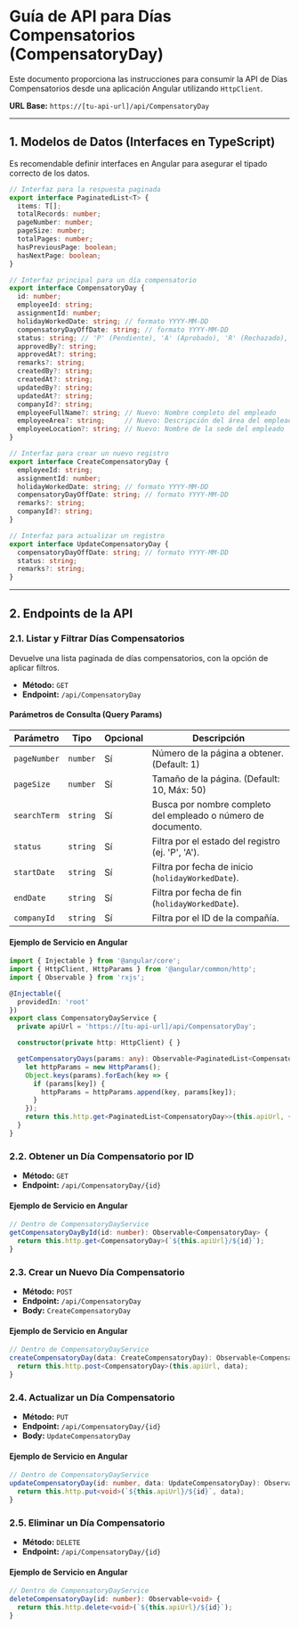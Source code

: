 # Guía de API para Días Compensatorios (CompensatoryDay)

Este documento proporciona las instrucciones para consumir la API de Días Compensatorios desde una aplicación Angular utilizando `HttpClient`.

**URL Base:** `https://[tu-api-url]/api/CompensatoryDay`


---

## 1. Modelos de Datos (Interfaces en TypeScript)

Es recomendable definir interfaces en Angular para asegurar el tipado correcto de los datos.

```typescript
// Interfaz para la respuesta paginada
export interface PaginatedList<T> {
  items: T[];
  totalRecords: number;
  pageNumber: number;
  pageSize: number;
  totalPages: number;
  hasPreviousPage: boolean;
  hasNextPage: boolean;
}

// Interfaz principal para un día compensatorio
export interface CompensatoryDay {
  id: number;
  employeeId: string;
  assignmentId: number;
  holidayWorkedDate: string; // formato YYYY-MM-DD
  compensatoryDayOffDate: string; // formato YYYY-MM-DD
  status: string; // 'P' (Pendiente), 'A' (Aprobado), 'R' (Rechazado), etc.
  approvedBy?: string;
  approvedAt?: string;
  remarks?: string;
  createdBy?: string;
  createdAt?: string;
  updatedBy?: string;
  updatedAt?: string;
  companyId?: string;
  employeeFullName?: string; // Nuevo: Nombre completo del empleado
  employeeArea?: string;     // Nuevo: Descripción del área del empleado
  employeeLocation?: string; // Nuevo: Nombre de la sede del empleado
}

// Interfaz para crear un nuevo registro
export interface CreateCompensatoryDay {
  employeeId: string;
  assignmentId: number;
  holidayWorkedDate: string; // formato YYYY-MM-DD
  compensatoryDayOffDate: string; // formato YYYY-MM-DD
  remarks?: string;
  companyId?: string;
}

// Interfaz para actualizar un registro
export interface UpdateCompensatoryDay {
  compensatoryDayOffDate: string; // formato YYYY-MM-DD
  status: string;
  remarks?: string;
}
```

---

## 2. Endpoints de la API

### 2.1. Listar y Filtrar Días Compensatorios

Devuelve una lista paginada de días compensatorios, con la opción de aplicar filtros.

- **Método:** `GET`
- **Endpoint:** `/api/CompensatoryDay`

#### Parámetros de Consulta (Query Params)

| Parámetro     | Tipo     | Opcional | Descripción                                                              |
|---------------|----------|----------|--------------------------------------------------------------------------|
| `pageNumber`  | `number` | Sí       | Número de la página a obtener. (Default: 1)                              |
| `pageSize`    | `number` | Sí       | Tamaño de la página. (Default: 10, Máx: 50)                              |
| `searchTerm`  | `string` | Sí       | Busca por nombre completo del empleado o número de documento.            |
| `status`      | `string` | Sí       | Filtra por el estado del registro (ej. 'P', 'A').                        |
| `startDate`   | `string` | Sí       | Filtra por fecha de inicio (`holidayWorkedDate`).                        |
| `endDate`     | `string` | Sí       | Filtra por fecha de fin (`holidayWorkedDate`).                           |
| `companyId`   | `string` | Sí       | Filtra por el ID de la compañía.                                         |

#### Ejemplo de Servicio en Angular

```typescript
import { Injectable } from '@angular/core';
import { HttpClient, HttpParams } from '@angular/common/http';
import { Observable } from 'rxjs';

@Injectable({
  providedIn: 'root'
})
export class CompensatoryDayService {
  private apiUrl = 'https://[tu-api-url]/api/CompensatoryDay';

  constructor(private http: HttpClient) { }

  getCompensatoryDays(params: any): Observable<PaginatedList<CompensatoryDay>> {
    let httpParams = new HttpParams();
    Object.keys(params).forEach(key => {
      if (params[key]) {
        httpParams = httpParams.append(key, params[key]);
      }
    });
    return this.http.get<PaginatedList<CompensatoryDay>>(this.apiUrl, { params: httpParams });
  }
}
```

### 2.2. Obtener un Día Compensatorio por ID

- **Método:** `GET`
- **Endpoint:** `/api/CompensatoryDay/{id}`

#### Ejemplo de Servicio en Angular

```typescript
// Dentro de CompensatoryDayService
getCompensatoryDayById(id: number): Observable<CompensatoryDay> {
  return this.http.get<CompensatoryDay>(`${this.apiUrl}/${id}`);
}
```

### 2.3. Crear un Nuevo Día Compensatorio

- **Método:** `POST`
- **Endpoint:** `/api/CompensatoryDay`
- **Body:** `CreateCompensatoryDay`

#### Ejemplo de Servicio en Angular

```typescript
// Dentro de CompensatoryDayService
createCompensatoryDay(data: CreateCompensatoryDay): Observable<CompensatoryDay> {
  return this.http.post<CompensatoryDay>(this.apiUrl, data);
}
```

### 2.4. Actualizar un Día Compensatorio

- **Método:** `PUT`
- **Endpoint:** `/api/CompensatoryDay/{id}`
- **Body:** `UpdateCompensatoryDay`

#### Ejemplo de Servicio en Angular

```typescript
// Dentro de CompensatoryDayService
updateCompensatoryDay(id: number, data: UpdateCompensatoryDay): Observable<void> {
  return this.http.put<void>(`${this.apiUrl}/${id}`, data);
}
```

### 2.5. Eliminar un Día Compensatorio

- **Método:** `DELETE`
- **Endpoint:** `/api/CompensatoryDay/{id}`

#### Ejemplo de Servicio en Angular

```typescript
// Dentro de CompensatoryDayService
deleteCompensatoryDay(id: number): Observable<void> {
  return this.http.delete<void>(`${this.apiUrl}/${id}`);
}
```